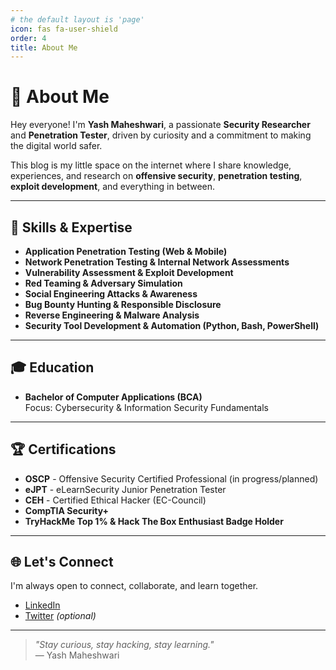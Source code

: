 ```yaml
---
# the default layout is 'page'
icon: fas fa-user-shield
order: 4
title: About Me
---
```


# 👋 About Me

Hey everyone! I'm **Yash Maheshwari**, a passionate **Security Researcher** and **Penetration Tester**, driven by curiosity and a commitment to making the digital world safer.

This blog is my little space on the internet where I share knowledge, experiences, and research on **offensive security**, **penetration testing**, **exploit development**, and everything in between.

---

## 🔐 Skills & Expertise

- **Application Penetration Testing (Web & Mobile)**
- **Network Penetration Testing & Internal Network Assessments**
- **Vulnerability Assessment & Exploit Development**
- **Red Teaming & Adversary Simulation**
- **Social Engineering Attacks & Awareness**
- **Bug Bounty Hunting & Responsible Disclosure**
- **Reverse Engineering & Malware Analysis**
- **Security Tool Development & Automation (Python, Bash, PowerShell)**

---

## 🎓 Education

- **Bachelor of Computer Applications (BCA)**  
  Focus: Cybersecurity & Information Security Fundamentals

---

## 🏆 Certifications

- **OSCP** - Offensive Security Certified Professional (in progress/planned)
- **eJPT** - eLearnSecurity Junior Penetration Tester
- **CEH** - Certified Ethical Hacker (EC-Council)
- **CompTIA Security+**
- **TryHackMe Top 1% & Hack The Box Enthusiast Badge Holder**

---

## 🌐 Let's Connect

I'm always open to connect, collaborate, and learn together.

- [LinkedIn](https://www.linkedin.com/in/yash-mahesh)
- [Twitter](https://twitter.com/ph1z3r) *(optional)*


---

> _"Stay curious, stay hacking, stay learning."_  
> — Yash Maheshwari
